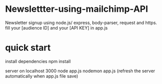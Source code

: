 # Newslettter-using-mailchimp-API


Newsletter signup using node.js/ express, body-parser, request and https.
fill your [audience ID] and your [API KEY] in app.js


# quick start

install dependencies 
npm install 

server on localhost 3000
node app.js
nodemon app.js (refresh the server automatically when app.js file save)



